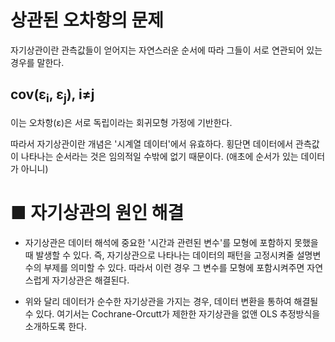 # 상관된 오차항의 문제

자기상관이란 관측값들이 얻어지는 자연스러운 순서에 따라 그들이 서로 연관되어 있는 경우를 말한다. 
## cov(ε<sub>i</sub>, ε<sub>j</sub>), i≠j 
이는 오차항(ε)은 서로 독립이라는 회귀모형 가정에 기반한다. 

따라서 자기상관이란 개념은 '시계열 데이터'에서 유효하다. 횡단면 데이터에서 관측값이 나타나는 순서라는 것은 임의적일 수밖에 없기 때문이다. (애초에 순서가 있는 데이터가 아니니)

# ■ 자기상관의 원인 해결

- 자기상관은 데이터 해석에 중요한 '시간과 관련된 변수'를 모형에 포함하지 못했을 때 발생할 수 있다. 즉, 자기상관으로 나타나는 데이터의 패턴을 고정시켜줄 설명변수의 부제를 의미할 수 있다.
따라서 이런 경우 그 변수를 모형에 포함시켜주면 자연스럽게 자기상관은 해결된다.

- 위와 달리 데이터가 순수한 자기상관을 가지는 경우, 데이터 변환을 통하여 해결될 수 있다. 여기서는 Cochrane-Orcutt가 제한한 자기상관을 없앤 OLS 추정방식을 소개하도록 한다.
